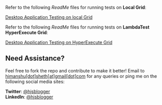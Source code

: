 Refer to the following *ReadMe* files for running tests on <b>Local Grid</b>:

[Desktop Application Testing on local Grid](https://github.com/hjsblogger/winappdriver-desktop-app-automation/blob/main/LocalGrid/README.md)

Refer to the following *ReadMe* files for running tests on <b>LambdaTest HyperExecute Grid</b>:

[Desktop Application Testing on HyperExecute Grid](https://github.com/hjsblogger/winappdriver-desktop-app-automation/blob/main/RemoteGrid/README.md)

## Need Assistance?
Feel free to fork the repo and contribute to make it better! Email to [himanshu[dot]sheth[at]gmail[dot]com](mailto:himanshu.sheth@gmail.com) for any queries or ping me on the following social media sites:

<b>Twitter</b>: [@hjsblogger](https://www.twitter.com/hjsblogger)
<br/>
<b>LinkedIn</b>: [@hjsblogger](https://linkedin.com/in/hjsblogger)
